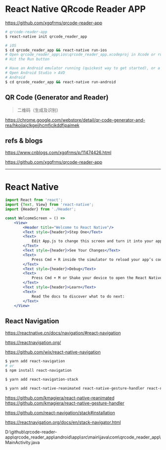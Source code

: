 # React Native QRcode Reader APP

https://github.com/xgqfrms/qrcode-reader-app

```sh
# qrcode-reader-app
$ react-native init qrcode_reader_app

# iOS
$ cd qrcode_reader_app && react-native run-ios
# Open qrcode_reader_app\ios\qrcode_reader_app.xcodeproj in Xcode or run "xed -b ios"
# Hit the Run button

# Have an Android emulator running (quickest way to get started), or a device connected.
# Open Android Studio > AVD
# Android
$ cd qrcode_reader_app && react-native run-android

```

## QR Code (Generator and Reader)

> 二维码（生成及识别）

https://chrome.google.com/webstore/detail/qr-code-generator-and-rea/hkojjajclkgeijhcmfjcjkddfjpaimek


## refs & blogs

https://www.cnblogs.com/xgqfrms/p/11474426.html

https://github.com/xgqfrms/qrcode-reader-app

***
# React Native

```jsx
import React from 'react';
import {Text, View} from 'react-native';
import {Header} from './Header';

const WelcomeScreen = () =>
    <View>
        <Header title="Welcome to React Native"/>
        <Text style={header}>Step One</Text>
        <Text>
            Edit App.js to change this screen and turn it into your app.
        </Text>
        <Text style={header}>See Your Changes</Text>
        <Text>
            Press Cmd + R inside the simulator to reload your app’s code.
        </Text>
        <Text style={header}>Debug</Text>
        <Text>
            Press Cmd + M or Shake your device to open the React Native Debug Menu.
        </Text>
        <Text style={header}>Learn</Text>
        <Text>
            Read the docs to discover what to do next:
        </Text>
    </View>
```

## React Navigation

https://reactnative.cn/docs/navigation/#react-navigation

https://reactnavigation.org/


https://github.com/wix/react-native-navigation

```sh
$ yarn add react-navigation
# or
$ npm install react-navigation

$ yarn add react-navigation-stack

$ yarn add react-native-reanimated react-native-gesture-handler react-native-screens

```

https://github.com/kmagiera/react-native-reanimated
https://github.com/kmagiera/react-native-gesture-handler

https://github.com/react-navigation/stack#installation

https://reactnavigation.org/docs/en/stack-navigator.html


D:\github\qrcode-reader-app\qrcode_reader_app\android\app\src\main\java\com\qrcode_reader_app\MainActivity.java






